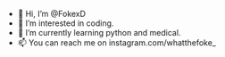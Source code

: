 - 👋 Hi, I’m @FokexD
- 👀 I’m interested in coding.
- 🌱 I’m currently learning python and medical.
- 📫 You can reach me on instagram.com/whatthefoke_

<!---
FokexD/FokexD is a ✨ special ✨ repository because its `README.md` (this file) appears on your GitHub profile.
You can click the Preview link to take a look at your changes.
--->
